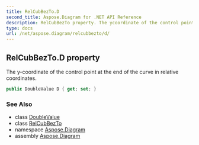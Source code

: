 ```yaml
---
title: RelCubBezTo.D
second_title: Aspose.Diagram for .NET API Reference
description: RelCubBezTo property. The ycoordinate of the control point at the end of the curve in relative coordinates
type: docs
url: /net/aspose.diagram/relcubbezto/d/
---
```

## RelCubBezTo.D property

The y-coordinate of the control point at the end of the curve in relative coordinates.

```csharp
public DoubleValue D { get; set; }
```

### See Also

* class [DoubleValue](../../doublevalue/)
* class [RelCubBezTo](../)
* namespace [Aspose.Diagram](../../relcubbezto/)
* assembly [Aspose.Diagram](../../../)


